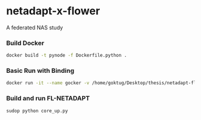 # netadapt-x-flower
A federated NAS study

### Build Docker
```bash
docker build -t pynode -f Dockerfile.python .
```

### Basic Run with Binding
```bash
docker run -it --name gocker -v /home/goktug/Desktop/thesis/netadapt-fl-docker/models/:/app/models/ pynode /bin/bash
```

### Build and run FL-NETADAPT
```bash
sudop python core_up.py
```